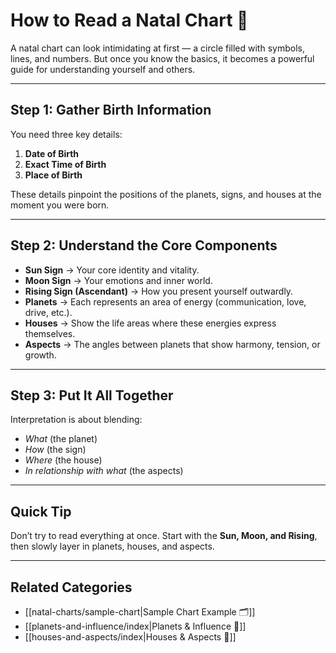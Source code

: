 # How to Read a Natal Chart 📖  

A natal chart can look intimidating at first — a circle filled with symbols, lines, and numbers. But once you know the basics, it becomes a powerful guide for understanding yourself and others.  

---

## Step 1: Gather Birth Information  
You need three key details:  
1. **Date of Birth**  
2. **Exact Time of Birth**  
3. **Place of Birth**  

These details pinpoint the positions of the planets, signs, and houses at the moment you were born.  

---

## Step 2: Understand the Core Components  
- **Sun Sign** → Your core identity and vitality.  
- **Moon Sign** → Your emotions and inner world.  
- **Rising Sign (Ascendant)** → How you present yourself outwardly.  
- **Planets** → Each represents an area of energy (communication, love, drive, etc.).  
- **Houses** → Show the life areas where these energies express themselves.  
- **Aspects** → The angles between planets that show harmony, tension, or growth.  

---

## Step 3: Put It All Together  
Interpretation is about blending:  
- *What* (the planet)  
- *How* (the sign)  
- *Where* (the house)  
- *In relationship with what* (the aspects)  

---

## Quick Tip  
Don’t try to read everything at once. Start with the **Sun, Moon, and Rising**, then slowly layer in planets, houses, and aspects.  

---

## Related Categories  
- [[natal-charts/sample-chart|Sample Chart Example 🗂]]  
- [[planets-and-influence/index|Planets & Influence 🌌]]  
- [[houses-and-aspects/index|Houses & Aspects 🏡]]  
